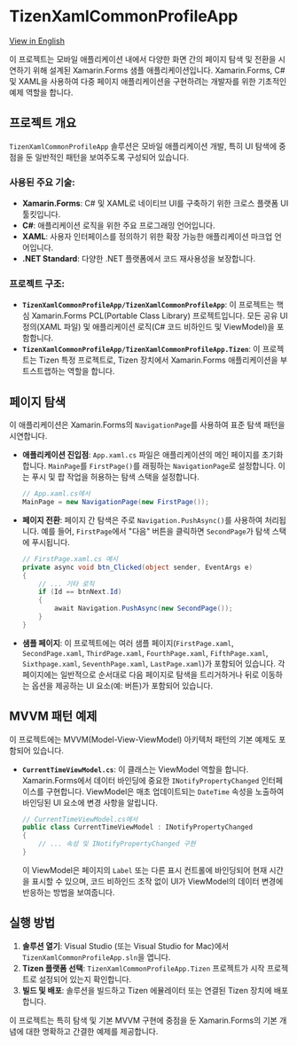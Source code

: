 # TizenXamlCommonProfileApp

[View in English](README.md)

이 프로젝트는 모바일 애플리케이션 내에서 다양한 화면 간의 페이지 탐색 및 전환을 시연하기 위해 설계된 Xamarin.Forms 샘플 애플리케이션입니다. Xamarin.Forms, C# 및 XAML을 사용하여 다중 페이지 애플리케이션을 구현하려는 개발자를 위한 기초적인 예제 역할을 합니다.

## 프로젝트 개요

`TizenXamlCommonProfileApp` 솔루션은 모바일 애플리케이션 개발, 특히 UI 탐색에 중점을 둔 일반적인 패턴을 보여주도록 구성되어 있습니다.

### 사용된 주요 기술:
*   **Xamarin.Forms**: C# 및 XAML로 네이티브 UI를 구축하기 위한 크로스 플랫폼 UI 툴킷입니다.
*   **C#**: 애플리케이션 로직을 위한 주요 프로그래밍 언어입니다.
*   **XAML**: 사용자 인터페이스를 정의하기 위한 확장 가능한 애플리케이션 마크업 언어입니다.
*   **.NET Standard**: 다양한 .NET 플랫폼에서 코드 재사용성을 보장합니다.

### 프로젝트 구조:
*   **`TizenXamlCommonProfileApp/TizenXamlCommonProfileApp`**: 이 프로젝트는 핵심 Xamarin.Forms PCL(Portable Class Library) 프로젝트입니다. 모든 공유 UI 정의(XAML 파일) 및 애플리케이션 로직(C# 코드 비하인드 및 ViewModel)을 포함합니다.
*   **`TizenXamlCommonProfileApp/TizenXamlCommonProfileApp.Tizen`**: 이 프로젝트는 Tizen 특정 프로젝트로, Tizen 장치에서 Xamarin.Forms 애플리케이션을 부트스트랩하는 역할을 합니다.

## 페이지 탐색

이 애플리케이션은 Xamarin.Forms의 `NavigationPage`를 사용하여 표준 탐색 패턴을 시연합니다.

*   **애플리케이션 진입점**: `App.xaml.cs` 파일은 애플리케이션의 메인 페이지를 초기화합니다. `MainPage`를 `FirstPage()`를 래핑하는 `NavigationPage`로 설정합니다. 이는 푸시 및 팝 작업을 허용하는 탐색 스택을 설정합니다.
    ```csharp
    // App.xaml.cs에서
    MainPage = new NavigationPage(new FirstPage());
    ```
*   **페이지 전환**: 페이지 간 탐색은 주로 `Navigation.PushAsync()`를 사용하여 처리됩니다. 예를 들어, `FirstPage`에서 "다음" 버튼을 클릭하면 `SecondPage`가 탐색 스택에 푸시됩니다.
    ```csharp
    // FirstPage.xaml.cs 예시
    private async void btn_Clicked(object sender, EventArgs e)
    {
        // ... 기타 로직
        if (Id == btnNext.Id)
        {
            await Navigation.PushAsync(new SecondPage());
        }
    }
    ```
*   **샘플 페이지**: 이 프로젝트에는 여러 샘플 페이지(`FirstPage.xaml`, `SecondPage.xaml`, `ThirdPage.xaml`, `FourthPage.xaml`, `FifthPage.xaml`, `Sixthpage.xaml`, `SeventhPage.xaml`, `LastPage.xaml`)가 포함되어 있습니다. 각 페이지에는 일반적으로 순서대로 다음 페이지로 탐색을 트리거하거나 뒤로 이동하는 옵션을 제공하는 UI 요소(예: 버튼)가 포함되어 있습니다.

## MVVM 패턴 예제

이 프로젝트에는 MVVM(Model-View-ViewModel) 아키텍처 패턴의 기본 예제도 포함되어 있습니다.

*   **`CurrentTimeViewModel.cs`**: 이 클래스는 ViewModel 역할을 합니다. Xamarin.Forms에서 데이터 바인딩에 중요한 `INotifyPropertyChanged` 인터페이스를 구현합니다. ViewModel은 매초 업데이트되는 `DateTime` 속성을 노출하여 바인딩된 UI 요소에 변경 사항을 알립니다.
    ```csharp
    // CurrentTimeViewModel.cs에서
    public class CurrentTimeViewModel : INotifyPropertyChanged
    {
        // ... 속성 및 INotifyPropertyChanged 구현
    }
    ```
    이 ViewModel은 페이지의 `Label` 또는 다른 표시 컨트롤에 바인딩되어 현재 시간을 표시할 수 있으며, 코드 비하인드 조작 없이 UI가 ViewModel의 데이터 변경에 반응하는 방법을 보여줍니다.

## 실행 방법

1.  **솔루션 열기**: Visual Studio (또는 Visual Studio for Mac)에서 `TizenXamlCommonProfileApp.sln`을 엽니다.
2.  **Tizen 플랫폼 선택**: `TizenXamlCommonProfileApp.Tizen` 프로젝트가 시작 프로젝트로 설정되어 있는지 확인합니다.
3.  **빌드 및 배포**: 솔루션을 빌드하고 Tizen 에뮬레이터 또는 연결된 Tizen 장치에 배포합니다.

이 프로젝트는 특히 탐색 및 기본 MVVM 구현에 중점을 둔 Xamarin.Forms의 기본 개념에 대한 명확하고 간결한 예제를 제공합니다.
